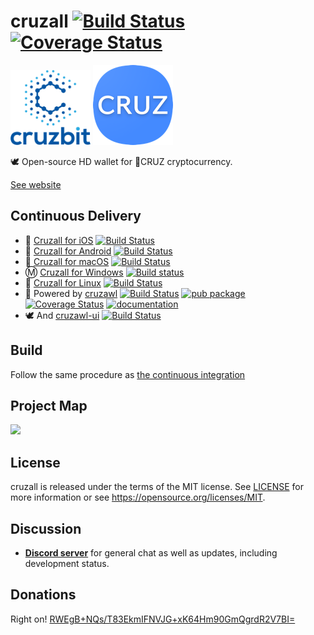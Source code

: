 # cruzall [![Build Status](https://travis-ci.org/GreenAppers/cruzall.svg?branch=master)](https://travis-ci.org/GreenAppers/cruzall) [![Coverage Status](https://coveralls.io/repos/github/GreenAppers/cruzall/badge.svg?branch=master)](https://coveralls.io/github/GreenAppers/cruzall?branch=master)
<img src="assets/cruzbit.png" width=128 /> <img src="assets/icon.png" />

🕊 Open-source HD wallet for 🤙CRUZ cryptocurrency.

[See website](https://www.greenappers.com/cruzall)

## Continuous Delivery

* 🍎 [Cruzall for iOS](https://github.com/GreenAppers/cruzall-ios) [![Build Status](https://travis-ci.org/GreenAppers/cruzall-ios.svg?branch=master)](https://travis-ci.org/GreenAppers/cruzall-ios)
* 🤖 [Cruzall for Android](https://github.com/GreenAppers/cruzall-android) [![Build Status](https://travis-ci.org/GreenAppers/cruzall-android.svg?branch=master)](https://travis-ci.org/GreenAppers/cruzall-android)
* 🍏 [Cruzall for macOS](https://github.com/GreenAppers/cruzall-macos) [![Build Status](https://travis-ci.org/GreenAppers/cruzall-macos.svg?branch=master)](https://travis-ci.org/GreenAppers/cruzall-macos)
* Ⓜ  [Cruzall for Windows](https://github.com/GreenAppers/cruzall-windows) [![Build status](https://ci.appveyor.com/api/projects/status/4yvp2a2b412pyrca?svg=true)](https://ci.appveyor.com/project/GreenAppers/cruzall-windows)
* 🐧 [Cruzall for Linux](https://github.com/GreenAppers/cruzall-linux) [![Build Status](https://travis-ci.org/GreenAppers/cruzall-linux.svg?branch=master)](https://travis-ci.org/GreenAppers/cruzall-linux)
* 🎯 Powered by [cruzawl](https://github.com/GreenAppers/cruzawl) [![Build Status](https://travis-ci.org/GreenAppers/cruzawl.svg?branch=master)](https://travis-ci.org/GreenAppers/cruzawl) [![pub package](https://img.shields.io/pub/v/cruzawl.svg)](https://pub.dartlang.org/packages/cruzawl) [![Coverage Status](https://coveralls.io/repos/github/GreenAppers/cruzawl/badge.svg)](https://coveralls.io/github/GreenAppers/cruzawl) [![documentation](https://img.shields.io/badge/Documentation-cruzawl-blue.svg)](https://www.dartdocs.org/documentation/cruzawl/latest/)
* 🕊 And [cruzawl-ui](https://github.com/GreenAppers/cruzawl-ui) [![Build Status](https://travis-ci.org/GreenAppers/cruzawl-ui.svg?branch=master)](https://travis-ci.org/GreenAppers/cruzawl-ui)

## Build
Follow the same procedure as [the continuous integration](https://github.com/GreenAppers/cruzall/blob/master/.travis.yml)

## Project Map
<img src="https://www.greenappers.com/cruzawl/diagram.svg" />

## License

cruzall is released under the terms of the MIT license. See [LICENSE](https://github.com/GreenAppers/cruzall/blob/master/LICENSE) for more information or see https://opensource.org/licenses/MIT.

## Discussion

* **[Discord server](https://discord.gg/MRrEHYw)** for general chat as well as updates, including development status.

## Donations

Right on!  [RWEgB+NQs/T83EkmIFNVJG+xK64Hm90GmQgrdR2V7BI=](https://www.cruzbase.com/#/address/RWEgB+NQs/T83EkmIFNVJG+xK64Hm90GmQgrdR2V7BI=)

